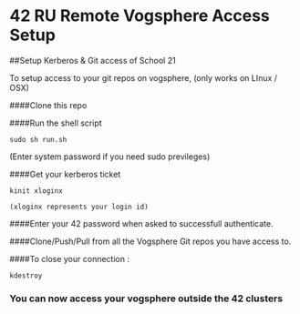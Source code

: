 # 42 RU Remote Vogsphere Access Setup
##Setup Kerberos &amp; Git access of School 21

To setup access to your git repos on vogsphere, (only works on LInux / OSX)

####Clone this repo

####Run the shell script

	sudo sh run.sh

(Enter system password if you need sudo previleges)

####Get your kerberos ticket

	kinit xloginx

	(xloginx represents your login id)

####Enter your 42 password when asked to successfull authenticate.

####Clone/Push/Pull from all the Vogsphere Git repos you have access to.

####To close your connection :

    kdestroy


### You can now access your vogsphere outside the 42 clusters